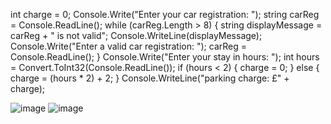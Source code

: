  int charge = 0;
        Console.Write("Enter your car registration: ");
        string carReg = Console.ReadLine();
        while (carReg.Length > 8)
        {
            string displayMessage = carReg + " is not valid"; 
            Console.WriteLine(displayMessage);
            Console.Write("Enter a valid car registration: ");
            carReg = Console.ReadLine();
        }
        Console.Write("Enter your stay in hours: ");
        int hours = Convert.ToInt32(Console.ReadLine());
        if (hours < 2)
        {
            charge = 0;
        }
        else
        {
            charge = (hours * 2) + 2;
        }
        Console.WriteLine("parking charge: £" + charge);

![image](https://github.com/user-attachments/assets/f88e3166-4554-4a0b-85ac-ac155436f57e)
![image](https://github.com/user-attachments/assets/fcfc3db1-8849-4042-b772-cb864ae6c514)


